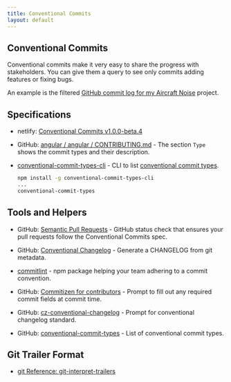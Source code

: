```yaml
---
title: Conventional Commits
layout: default
---
```

## Conventional Commits

Conventional commits make it very easy to share the progress with stakeholders. You can give them a query to see only commits adding features or fixing bugs.

An example is the filtered [GitHub commit log for my Aircraft Noise](https://github.com/search?q=repo%3Awonderbird%2Faircraftnoise+%28%22feat%5C%3A%22+OR+%22fix%5C%3A%22%29&type=commits&p=1) project.

## Specifications

* netlify: [Conventional Commits v1.0.0-beta.4](https://www.conventionalcommits.org/en/v1.0.0-beta.4/)

* GitHub: [angular / angular / CONTRIBUTING.md](https://github.com/angular/angular/blob/master/CONTRIBUTING.md#type) - The section `Type` shows the commit types and their description.

* [conventional-commit-types-cli](https://github.com/AndersDJohnson/conventional-commit-types-cli) - CLI to list [conventional commit types](https://github.com/commitizen/conventional-commit-types).

   ```sh
   npm install -g conventional-commit-types-cli
   ...
   conventional-commit-types
   ```

## Tools and Helpers

* GitHub: [Semantic Pull Requests](https://github.com/zeke/semantic-pull-requests) - GitHub status check that ensures your pull requests follow the Conventional Commits spec.

* GitHub: [Conventional Changelog](https://github.com/conventional-changelog/conventional-changelog) - Generate a CHANGELOG from git metadata.

* [commitlint](https://commitlint.js.org/#/) - npm package helping your team adhering to a commit convention.

* GitHub: [Commitizen for contributors](https://github.com/commitizen/cz-cli) - Prompt to fill out any required commit fields at commit time.

* GitHub: [cz-conventional-changelog](https://github.com/commitizen/cz-conventional-changelog) - Prompt for conventional changelog standard.

* GitHub: [conventional-commit-types](https://github.com/commitizen/conventional-commit-types) - List of conventional commit types.

## Git Trailer Format

* [git Reference: git-interpret-trailers](https://git-scm.com/docs/git-interpret-trailers)

